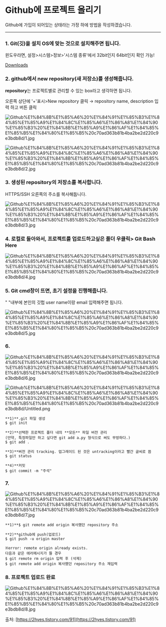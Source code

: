 # Github에 프로젝트 올리기

Github에 가입이 되어있는 상태라는 가정 하에 방법을 작성하겠습니다. 

---

### **1. Git(깃)을 설치** OS에 맞는 것으로 설치해주면 됩니다.

윈도우라면, 설정>시스템>정보>'시스템 종류'에서 32bit인지 64bit인지 확인 가능!

[Downloads](https://git-scm.com/downloads)

### **2. github에서 new repository(새 저장소)를 생성해줍니다.**

**repository**는 프로젝트별로 관리할 수 있는 box라고 생각하면 됩니다.

오른쪽 상단에 '+'표시>New repository 클릭 → repository name, description 입력 하고 버튼 클릭

![Github%E1%84%8B%E1%85%A6%20%E1%84%91%E1%85%B3%E1%84%85%E1%85%A9%E1%84%8C%E1%85%A6%E1%86%A8%E1%84%90%E1%85%B3%20%E1%84%8B%E1%85%A9%E1%86%AF%E1%84%85%E1%85%B5%E1%84%80%E1%85%B5%20c70ad363b81b4ba2be2d220c9e3bdb8d/1.jpg](Github%E1%84%8B%E1%85%A6%20%E1%84%91%E1%85%B3%E1%84%85%E1%85%A9%E1%84%8C%E1%85%A6%E1%86%A8%E1%84%90%E1%85%B3%20%E1%84%8B%E1%85%A9%E1%86%AF%E1%84%85%E1%85%B5%E1%84%80%E1%85%B5%20c70ad363b81b4ba2be2d220c9e3bdb8d/1.jpg)

![Github%E1%84%8B%E1%85%A6%20%E1%84%91%E1%85%B3%E1%84%85%E1%85%A9%E1%84%8C%E1%85%A6%E1%86%A8%E1%84%90%E1%85%B3%20%E1%84%8B%E1%85%A9%E1%86%AF%E1%84%85%E1%85%B5%E1%84%80%E1%85%B5%20c70ad363b81b4ba2be2d220c9e3bdb8d/2.jpg](Github%E1%84%8B%E1%85%A6%20%E1%84%91%E1%85%B3%E1%84%85%E1%85%A9%E1%84%8C%E1%85%A6%E1%86%A8%E1%84%90%E1%85%B3%20%E1%84%8B%E1%85%A9%E1%86%AF%E1%84%85%E1%85%B5%E1%84%80%E1%85%B5%20c70ad363b81b4ba2be2d220c9e3bdb8d/2.jpg)

### **3. 생성된 repository의 저장소를 복사합니다.**

HTTPS/SSH 오른쪽의 주소를 복사해둡니다.

![Github%E1%84%8B%E1%85%A6%20%E1%84%91%E1%85%B3%E1%84%85%E1%85%A9%E1%84%8C%E1%85%A6%E1%86%A8%E1%84%90%E1%85%B3%20%E1%84%8B%E1%85%A9%E1%86%AF%E1%84%85%E1%85%B5%E1%84%80%E1%85%B5%20c70ad363b81b4ba2be2d220c9e3bdb8d/3.jpg](Github%E1%84%8B%E1%85%A6%20%E1%84%91%E1%85%B3%E1%84%85%E1%85%A9%E1%84%8C%E1%85%A6%E1%86%A8%E1%84%90%E1%85%B3%20%E1%84%8B%E1%85%A9%E1%86%AF%E1%84%85%E1%85%B5%E1%84%80%E1%85%B5%20c70ad363b81b4ba2be2d220c9e3bdb8d/3.jpg)

### **4. 로컬로 돌아와서, 프로젝트를 업로드하고싶은 폴더 우클릭> Git Bash Here**

![Github%E1%84%8B%E1%85%A6%20%E1%84%91%E1%85%B3%E1%84%85%E1%85%A9%E1%84%8C%E1%85%A6%E1%86%A8%E1%84%90%E1%85%B3%20%E1%84%8B%E1%85%A9%E1%86%AF%E1%84%85%E1%85%B5%E1%84%80%E1%85%B5%20c70ad363b81b4ba2be2d220c9e3bdb8d/4.jpg](Github%E1%84%8B%E1%85%A6%20%E1%84%91%E1%85%B3%E1%84%85%E1%85%A9%E1%84%8C%E1%85%A6%E1%86%A8%E1%84%90%E1%85%B3%20%E1%84%8B%E1%85%A9%E1%86%AF%E1%84%85%E1%85%B5%E1%84%80%E1%85%B5%20c70ad363b81b4ba2be2d220c9e3bdb8d/4.jpg)

### **5. Git cmd창이 뜨면, 초기 설정을 진행해줍니다.**

" "내부에 본인의 깃헙 user name이랑 email 입력해주면 됩니다. 

![Github%E1%84%8B%E1%85%A6%20%E1%84%91%E1%85%B3%E1%84%85%E1%85%A9%E1%84%8C%E1%85%A6%E1%86%A8%E1%84%90%E1%85%B3%20%E1%84%8B%E1%85%A9%E1%86%AF%E1%84%85%E1%85%B5%E1%84%80%E1%85%B5%20c70ad363b81b4ba2be2d220c9e3bdb8d/5.jpg](Github%E1%84%8B%E1%85%A6%20%E1%84%91%E1%85%B3%E1%84%85%E1%85%A9%E1%84%8C%E1%85%A6%E1%86%A8%E1%84%90%E1%85%B3%20%E1%84%8B%E1%85%A9%E1%86%AF%E1%84%85%E1%85%B5%E1%84%80%E1%85%B5%20c70ad363b81b4ba2be2d220c9e3bdb8d/5.jpg)

### **6.**

![Github%E1%84%8B%E1%85%A6%20%E1%84%91%E1%85%B3%E1%84%85%E1%85%A9%E1%84%8C%E1%85%A6%E1%86%A8%E1%84%90%E1%85%B3%20%E1%84%8B%E1%85%A9%E1%86%AF%E1%84%85%E1%85%B5%E1%84%80%E1%85%B5%20c70ad363b81b4ba2be2d220c9e3bdb8d/6.jpg](Github%E1%84%8B%E1%85%A6%20%E1%84%91%E1%85%B3%E1%84%85%E1%85%A9%E1%84%8C%E1%85%A6%E1%86%A8%E1%84%90%E1%85%B3%20%E1%84%8B%E1%85%A9%E1%86%AF%E1%84%85%E1%85%B5%E1%84%80%E1%85%B5%20c70ad363b81b4ba2be2d220c9e3bdb8d/6.jpg)

![Github%E1%84%8B%E1%85%A6%20%E1%84%91%E1%85%B3%E1%84%85%E1%85%A9%E1%84%8C%E1%85%A6%E1%86%A8%E1%84%90%E1%85%B3%20%E1%84%8B%E1%85%A9%E1%86%AF%E1%84%85%E1%85%B5%E1%84%80%E1%85%B5%20c70ad363b81b4ba2be2d220c9e3bdb8d/Untitled.png](Github%E1%84%8B%E1%85%A6%20%E1%84%91%E1%85%B3%E1%84%85%E1%85%A9%E1%84%8C%E1%85%A6%E1%86%A8%E1%84%90%E1%85%B3%20%E1%84%8B%E1%85%A9%E1%86%AF%E1%84%85%E1%85%B5%E1%84%80%E1%85%B5%20c70ad363b81b4ba2be2d220c9e3bdb8d/Untitled.png)

```
**1)**.git 파일 생성
$ git init

**2)**선택한 프로젝트 폴더 내의 **모든** 파일 버전 관리 
(만약, 특정파일만 하고 싶다면 git add a.py 형식으로 써도 무방하다.)
$ git add .

**3)**버전 관리 tracking. 업그레이드 된 것은 untracking이라고 빨간 글씨로 뜸
$ git status

**4)**커밋
$ git commit -m "주석"
```

### **7.**

![Github%E1%84%8B%E1%85%A6%20%E1%84%91%E1%85%B3%E1%84%85%E1%85%A9%E1%84%8C%E1%85%A6%E1%86%A8%E1%84%90%E1%85%B3%20%E1%84%8B%E1%85%A9%E1%86%AF%E1%84%85%E1%85%B5%E1%84%80%E1%85%B5%20c70ad363b81b4ba2be2d220c9e3bdb8d/7.jpg](Github%E1%84%8B%E1%85%A6%20%E1%84%91%E1%85%B3%E1%84%85%E1%85%A9%E1%84%8C%E1%85%A6%E1%86%A8%E1%84%90%E1%85%B3%20%E1%84%8B%E1%85%A9%E1%86%AF%E1%84%85%E1%85%B5%E1%84%80%E1%85%B5%20c70ad363b81b4ba2be2d220c9e3bdb8d/7.jpg)

```
**1)**$ git remote add origin 복사했던 repository 주소

**2)**github에 push(업로드)
$ git push -u origin master

※error: remote origin already exists.
다음과 같은 에러메시지가 뜰 경우
$ git remote rm origin 입력 후 (삭제)
$ git remote add origin 복사했던 repository 주소 재입력
```

### **8. 프로젝트 업로드 완료**

![Github%E1%84%8B%E1%85%A6%20%E1%84%91%E1%85%B3%E1%84%85%E1%85%A9%E1%84%8C%E1%85%A6%E1%86%A8%E1%84%90%E1%85%B3%20%E1%84%8B%E1%85%A9%E1%86%AF%E1%84%85%E1%85%B5%E1%84%80%E1%85%B5%20c70ad363b81b4ba2be2d220c9e3bdb8d/8.jpg](Github%E1%84%8B%E1%85%A6%20%E1%84%91%E1%85%B3%E1%84%85%E1%85%A9%E1%84%8C%E1%85%A6%E1%86%A8%E1%84%90%E1%85%B3%20%E1%84%8B%E1%85%A9%E1%86%AF%E1%84%85%E1%85%B5%E1%84%80%E1%85%B5%20c70ad363b81b4ba2be2d220c9e3bdb8d/8.jpg)

출처: [https://2hyes.tistory.com/91](https://2hyes.tistory.com/91)